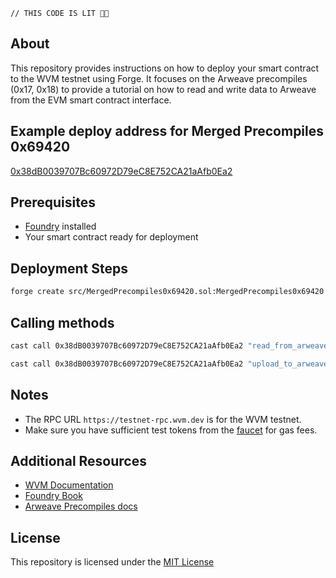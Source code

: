 `// THIS CODE IS LIT 🌿🔥`

## About

This repository provides instructions on how to deploy your smart contract to the WVM testnet using Forge. It focuses on the Arweave precompiles (0x17, 0x18) to provide a tutorial on how to read and write data to Arweave from the EVM smart contract interface.

## Example deploy address for Merged Precompiles 0x69420

[0x38dB0039707Bc60972D79eC8E752CA21aAfb0Ea2](https://explorer.wvm.dev/address/0x38dB0039707Bc60972D79eC8E752CA21aAfb0Ea2)

## Prerequisites

- [Foundry](https://book.getfoundry.sh/getting-started/installation) installed
- Your smart contract ready for deployment

## Deployment Steps

```sh
forge create src/MergedPrecompiles0x69420.sol:MergedPrecompiles0x69420 --rpc-url https://testnet-rpc.wvm.dev/ --private-key <private key starting with 0x...> --gas-price 10gwei
```

## Calling methods

```sh
cast call 0x38dB0039707Bc60972D79eC8E752CA21aAfb0Ea2 "read_from_arweave(string)" <ArweaveTXID> --rpc-url https://testnet-rpc.wvm.dev

cast call 0x38dB0039707Bc60972D79eC8E752CA21aAfb0Ea2 "upload_to_arweave(string)" <dataString> --rpc-url https://testnet-rpc.wvm.dev
```
## Notes

- The RPC URL `https://testnet-rpc.wvm.dev` is for the WVM testnet.
- Make sure you have sufficient test tokens from the [faucet](https://wvm.dev/faucet) for gas fees.

## Additional Resources

- [WVM Documentation](https://docs.wvm.dev)
- [Foundry Book](https://book.getfoundry.sh)
- [Arweave Precompiles docs](https://docs.wvm.dev/using-weavevm/weavevm-precompiles)

## License
This repository is licensed under the [MIT License](./LICENSE)
